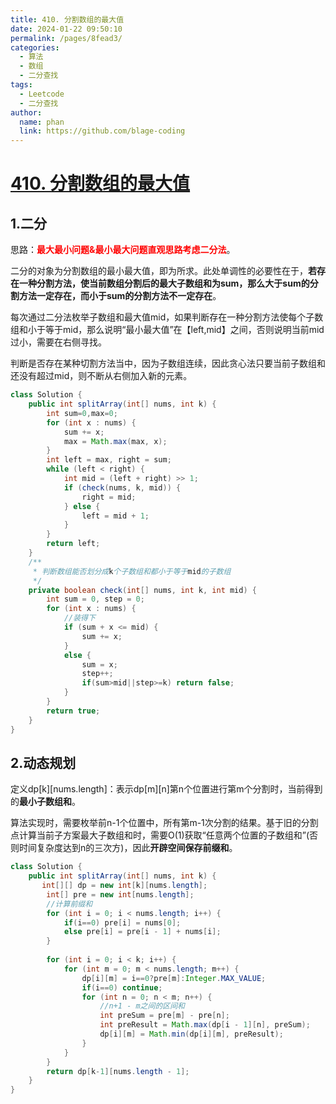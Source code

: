 ```yaml
---
title: 410. 分割数组的最大值
date: 2024-01-22 09:50:10
permalink: /pages/8fead3/
categories:
  - 算法
  - 数组
  - 二分查找
tags:
  - Leetcode
  - 二分查找
author: 
  name: phan
  link: https://github.com/blage-coding
---
```

# [410. 分割数组的最大值](https://leetcode.cn/problems/split-array-largest-sum/)

## 1.二分

思路：<font color="red">**最大最小问题&最小最大问题直观思路考虑二分法**</font>。

二分的对象为分割数组的最小最大值，即为所求。此处单调性的必要性在于，**若存在一种分割方法，使当前数组分割后的最大子数组和为sum，那么大于sum的分割方法一定存在，而小于sum的分割方法不一定存在**。

每次通过二分法枚举子数组和最大值mid，如果判断存在一种分割方法使每个子数组和小于等于mid，那么说明“最小最大值”在【left,mid】之间，否则说明当前mid过小，需要在右侧寻找。

判断是否存在某种切割方法当中，因为子数组连续，因此贪心法只要当前子数组和还没有超过mid，则不断从右侧加入新的元素。

```java
class Solution {
    public int splitArray(int[] nums, int k) {
        int sum=0,max=0;
        for (int x : nums) {
            sum += x;
            max = Math.max(max, x);
        }
        int left = max, right = sum;
        while (left < right) {
            int mid = (left + right) >> 1;
            if (check(nums, k, mid)) {
                right = mid;
            } else {
                left = mid + 1;
            }
        }
        return left;
    }
    /** 
     * 判断数组能否划分成k个子数组和都小于等于mid的子数组
     */
    private boolean check(int[] nums, int k, int mid) {
        int sum = 0, step = 0;
        for (int x : nums) {
            //装得下
            if (sum + x <= mid) {
                sum += x;
            } 
            else {
                sum = x;
                step++;
                if(sum>mid||step>=k) return false;
            }
        }
        return true;
    }
}
```

## 2.动态规划

定义dp\[k\]\[nums.length\]：表示dp\[m\]\[n\]第n个位置进行第m个分割时，当前得到的**最小子数组和**。

算法实现时，需要枚举前n-1个位置中，所有第m-1次分割的结果。基于旧的分割点计算当前子方案最大子数组和时，需要O(1)获取“任意两个位置的子数组和”(否则时间复杂度达到n的三次方)，因此**开辟空间保存前缀和**。

```java
class Solution {
    public int splitArray(int[] nums, int k) {
       int[][] dp = new int[k][nums.length];
        int[] pre = new int[nums.length];
        //计算前缀和
        for (int i = 0; i < nums.length; i++) {
            if(i==0) pre[i] = nums[0];
            else pre[i] = pre[i - 1] + nums[i];
        }
        
        for (int i = 0; i < k; i++) {
            for (int m = 0; m < nums.length; m++) {
                dp[i][m] = i==0?pre[m]:Integer.MAX_VALUE;
                if(i==0) continue;
                for (int n = 0; n < m; n++) {
                    //n+1 - m之间的区间和
                    int preSum = pre[m] - pre[n];
                    int preResult = Math.max(dp[i - 1][n], preSum);
                    dp[i][m] = Math.min(dp[i][m], preResult);
                }
            }
        }
        return dp[k-1][nums.length - 1];
    }
}
```

